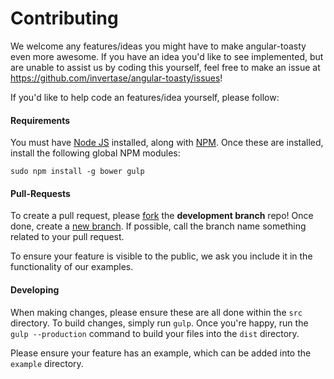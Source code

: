 Contributing
=================

We welcome any features/ideas you might have to make angular-toasty even more awesome. If you have an idea you'd like to see implemented, but are unable to assist us by coding this yourself, feel free to make an issue at https://github.com/invertase/angular-toasty/issues!

If you'd like to help code an features/idea yourself, please follow:

#### Requirements

You must have [Node JS](https://nodejs.org/) installed, along with [NPM](https://www.npmjs.com/).
Once these are installed, install the following global NPM modules:

```
sudo npm install -g bower gulp
```

#### Pull-Requests

To create a pull request, please [fork](https://help.github.com/articles/fork-a-repo/) the **development branch** repo! Once done, create a [new branch](https://github.com/Kunena/Kunena-Forum/wiki/Create-a-new-branch-with-git-and-manage-branches). If possible, call the branch name something related to your pull request.

To ensure your feature is visible to the public, we ask you include it in the functionality of our examples. 

#### Developing

When making changes, please ensure these are all done within the `src` directory. To build changes, simply run `gulp`.
Once you're happy, run the `gulp --production` command to build your files into the `dist` directory.

Please ensure your feature has an example, which can be added into the `example` directory.